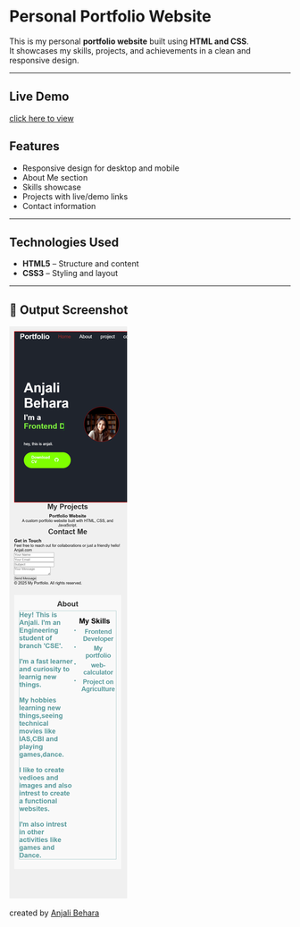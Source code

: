 # Personal Portfolio Website  

This is my personal **portfolio website** built using **HTML and CSS**.  
It showcases my skills, projects, and achievements in a clean and responsive design.  

---
## Live Demo
[click here to view]( https://anjalibehara.github.io/portfolio-website/)
## Features  
- Responsive design for desktop and mobile  
- About Me section  
- Skills showcase  
- Projects with live/demo links  
- Contact information  

---

##  Technologies Used  
- **HTML5** – Structure and content  
- **CSS3** – Styling and layout  

---

## 📸 Output Screenshot  

![Portfolio Screenshot](portfolio.png)

created by [Anjali Behara](https://github.cpom/anjalibehara)

